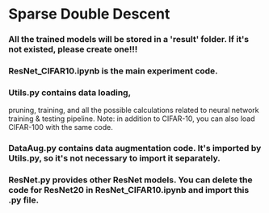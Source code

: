 # Sparse Double Descent

### All the trained models will be stored in a 'result' folder. If it's not existed, please create one!!!
### ResNet_CIFAR10.ipynb is the main experiment code.
### Utils.py contains data loading,  
pruning, training, and all the possible calculations related to neural network training & testing pipeline. Note: in addition to CIFAR-10, you can also load CIFAR-100 with the same code.
### DataAug.py contains data augmentation code. It's imported by Utils.py, so it's not necessary to import it separately.
### ResNet.py provides other ResNet models. You can delete the code for ResNet20 in ResNet_CIFAR10.ipynb and import this .py file.
